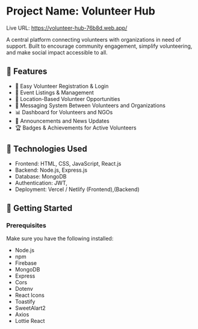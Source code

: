 # Project Name: Volunteer Hub
Live URL: https://volunteer-hub-76b8d.web.app/

A central platform connecting volunteers with organizations in need of support. Built to encourage community engagement, simplify volunteering, and make social impact accessible to all.

## 🌟 Features

- 📝 Easy Volunteer Registration & Login
- 📅 Event Listings & Management
- 📍  Location-Based Volunteer Opportunities
- 💬 Messaging System Between Volunteers and Organizations
- 📊 Dashboard for Volunteers and NGOs
- 📢 Announcements and News Updates
- 🏆 Badges & Achievements for Active Volunteers

## 🔧 Technologies Used

- Frontend: HTML, CSS, JavaScript, React.js
- Backend: Node.js, Express.js
- Database: MongoDB
- Authentication: JWT,
- Deployment: Vercel / Netlify (Frontend),(Backend)

## 🚀 Getting Started

### Prerequisites

Make sure you have the following installed:

- Node.js
- npm 
- Firebase
- MongoDB
- Express
- Cors
- Dotenv
- React Icons
- Toastify
- SweetAlart2
- Axios
- Lottie React
